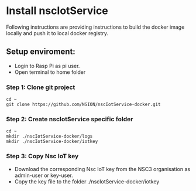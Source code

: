 # Install nscIotService
Following instructions are providing instructions to build the docker image locally and push it to local docker registry.

## Setup enviroment:
- Login to Rasp Pi as pi user. 
- Open terminal to home folder
### Step 1: Clone git project 
```text 
cd ~
git clone https://github.com/NSION/nscIotService-docker.git
```
### Step 2:  Create nscIotService specific folder
```text 
cd ~
mkdir ./nscIotService-docker/logs
mkdir ./nscIotService-docker/iotkey
```
### Step 3:  Copy Nsc IoT key
- Download the corresponding Nsc IoT key from the NSC3 organisation as admin-user or key-user.
- Copy the key file to the folder ./nscIotService-docker/iotkey

